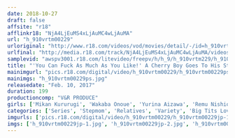 ```yaml
---
date: 2018-10-27
draft: false
affsite: "r18"
afflinkr18: "NjA4LjEuMS4xLjAuMC4wLjAuMA"
url: "h_910vrtm00229"
urloriginal: "http://www.r18.com/videos/vod/movies/detail/-/id=h_910vrtm00229"
urlfinal: "http://media.r18.com/track/NjA4LjEuMS4xLjAuMC4wLjAuMA/videos/vod/movies/detail/-/id=h_910vrtm00229"
samplevid: "awspv3001.r18.com/litevideo/freepv/h/h_9/h_910vrtm229/h_910vrtm229_dmb_w.mp4"
title: "'You Can Fuck As Much As You Like!' A Cherry Boy Goes To His Stepmom For Counseling! Unable To Resist Her Voluptuous Tits, This Son Forces His Cock Into His Mom's Waiting Pussy, With His Dad Right Nearby! Watch Him Capture His Runaway Mother And Fuck Her All Over The House! This Prematurely Ejaculating Son Is Getting Milked Dry By His Orgasmic Stepmom Until He's About To Die From Too Much Creampie Sex!"
mainimgurl: "pics.r18.com/digital/video/h_910vrtm00229/h_910vrtm00229ps.jpg"
mainimgs: "h_910vrtm00229ps.jpg"
releasedate: "Feb. 10, 2017"
duration: 199
productioncomp: "V&R PRODUCE"
girls: ['Mikan Kururugi', 'Wakaba Onoue', 'Yurina Aizawa', 'Remu Nishio']
categories: ['Series', 'Stepmom', 'Relatives', 'Variety', 'Big Tits Lover', 'Cherry Boy', 'Cheating Wife', 'Creampie', 'Titty Fuck', 'Hi-Def']
imgurls: ['pics.r18.com/digital/video/h_910vrtm00229/h_910vrtm00229jp-1.jpg', 'pics.r18.com/digital/video/h_910vrtm00229/h_910vrtm00229jp-2.jpg', 'pics.r18.com/digital/video/h_910vrtm00229/h_910vrtm00229jp-3.jpg', 'pics.r18.com/digital/video/h_910vrtm00229/h_910vrtm00229jp-4.jpg', 'pics.r18.com/digital/video/h_910vrtm00229/h_910vrtm00229jp-5.jpg', 'pics.r18.com/digital/video/h_910vrtm00229/h_910vrtm00229jp-6.jpg', 'pics.r18.com/digital/video/h_910vrtm00229/h_910vrtm00229jp-7.jpg', 'pics.r18.com/digital/video/h_910vrtm00229/h_910vrtm00229jp-8.jpg', 'pics.r18.com/digital/video/h_910vrtm00229/h_910vrtm00229jp-9.jpg', 'pics.r18.com/digital/video/h_910vrtm00229/h_910vrtm00229jp-10.jpg', 'pics.r18.com/digital/video/h_910vrtm00229/h_910vrtm00229jp-11.jpg', 'pics.r18.com/digital/video/h_910vrtm00229/h_910vrtm00229jp-12.jpg', 'pics.r18.com/digital/video/h_910vrtm00229/h_910vrtm00229jp-13.jpg', 'pics.r18.com/digital/video/h_910vrtm00229/h_910vrtm00229jp-14.jpg', 'pics.r18.com/digital/video/h_910vrtm00229/h_910vrtm00229jp-15.jpg', 'pics.r18.com/digital/video/h_910vrtm00229/h_910vrtm00229jp-16.jpg', 'pics.r18.com/digital/video/h_910vrtm00229/h_910vrtm00229jp-17.jpg', 'pics.r18.com/digital/video/h_910vrtm00229/h_910vrtm00229jp-18.jpg', 'pics.r18.com/digital/video/h_910vrtm00229/h_910vrtm00229jp-19.jpg', 'pics.r18.com/digital/video/h_910vrtm00229/h_910vrtm00229jp-20.jpg']
imgs: ['h_910vrtm00229jp-1.jpg', 'h_910vrtm00229jp-2.jpg', 'h_910vrtm00229jp-3.jpg', 'h_910vrtm00229jp-4.jpg', 'h_910vrtm00229jp-5.jpg', 'h_910vrtm00229jp-6.jpg', 'h_910vrtm00229jp-7.jpg', 'h_910vrtm00229jp-8.jpg', 'h_910vrtm00229jp-9.jpg', 'h_910vrtm00229jp-10.jpg', 'h_910vrtm00229jp-11.jpg', 'h_910vrtm00229jp-12.jpg', 'h_910vrtm00229jp-13.jpg', 'h_910vrtm00229jp-14.jpg', 'h_910vrtm00229jp-15.jpg', 'h_910vrtm00229jp-16.jpg', 'h_910vrtm00229jp-17.jpg', 'h_910vrtm00229jp-18.jpg', 'h_910vrtm00229jp-19.jpg', 'h_910vrtm00229jp-20.jpg']
---
```

